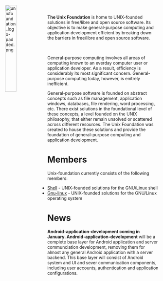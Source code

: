 
<img src='https://raw.githubusercontent.com/unixfoundation/home/images/unixfoundation_logo-padded.png' width='27%' align='left' alt='unixfoundation_logo-padded.png'>
<br>

**The Unix Foundation** is home to UNIX-founded solutions in free/libre and open source software. Its objective is to make general-purpose computing and application development efficient by breaking down the barriers in free/libre and open source software.
<br><br><br>

General-purpose computing involves all areas of computing known to an everday computer user or application developer. As a result, efficiency is considerably its most significant concern. General-purpose computing today, however, is enitrely inefficient.

General-purpose software is founded on abstract concepts such as file management, application windows, databases, file rendering, word processing, etc. There exist solutions in the foundational level of these concepts, a level founded on the UNIX philosophy, that either remain unsolved or scattered across different resources. The Unix Foundation was created to house these solutions and provide the foundation of general-purpose computing and application development.

# Members

Unix-foundation currently consists of the following members:

* [Shell](https://github.com/unixfoundation/shell) -  UNIX-founded solutions for the GNU/Linux shell
* [Gnu-linux](https://github.com/unixfoundation/gnu-linux) - UNIX-founded solutions for the GNU/Linux operating system

# News

**Android-application-development coming in January. Android-application-development** will be a complete base layer for Android application and server communciation development, removing them for almost any general Android application with a server backend. This base layer will consist of Android system and UI and sever communication components, including user accounts, authentication and application configurations.

